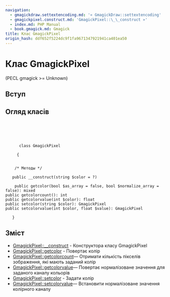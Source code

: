 ```yaml
---
navigation:
  - gmagickdraw.settextencoding.md: '« GmagickDraw::settextencoding'
  - gmagickpixel.construct.md: 'GmagickPixel::\_\_construct »'
  - index.md: PHP Manual
  - book.gmagick.md: Gmagick
title: Клас GmagickPixel
origin_hash: ddf652f5224dc9f1fa9671347921941ca401ea50
---
```

# Клас GmagickPixel

(PECL gmagick >= Unknown)

## Вступ

## Огляд класів

```classsynopsis


    
    
     
      class GmagickPixel
     
     {
    

    /* Методы */
    
   public __construct(string $color = ?)

    public getcolor(bool $as_array = false, bool $normalize_array = false): mixed
public getcolorcount(): int
public getcolorvalue(int $color): float
public setcolor(string $color): GmagickPixel
public setcolorvalue(int $color, float $value): GmagickPixel

   }
```

## Зміст

-   [GmagickPixel::\_\_construct](gmagickpixel.construct.md) \- Конструктора класу GmagickPixel
-   [GmagickPixel::getcolor](gmagickpixel.getcolor.md) \- Повертає колір
-   [GmagickPixel::getcolorcount](gmagickpixel.getcolorcount.md)— Отримати кількість пікселів зображення, які мають заданий колір
-   [GmagickPixel::getcolorvalue](gmagickpixel.getcolorvalue.md)— Повертає нормалізоване значення для заданого каналу кольорів
-   [GmagickPixel::setcolor](gmagickpixel.setcolor.md) \- Задати колір
-   [GmagickPixel::setcolorvalue](gmagickpixel.setcolorvalue.md)— Встановити нормалізоване значення колірного каналу
